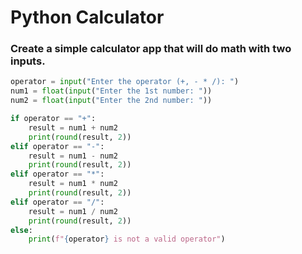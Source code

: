 # Python Calculator

### Create a simple calculator app that will do math with two inputs.

```python
operator = input("Enter the operator (+, - * /): ")
num1 = float(input("Enter the 1st number: "))
num2 = float(input("Enter the 2nd number: "))

if operator == "+":
    result = num1 + num2
    print(round(result, 2))
elif operator == "-":
    result = num1 - num2
    print(round(result, 2))
elif operator == "*":
    result = num1 * num2
    print(round(result, 2))
elif operator == "/":
    result = num1 / num2
    print(round(result, 2))
else:
    print(f"{operator} is not a valid operator")
```
